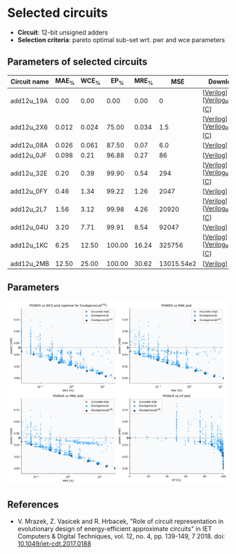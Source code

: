 
Selected circuits
===================
 - **Circuit**: 12-bit unsigned adders
 - **Selection criteria**: pareto optimal sub-set wrt. pwr and wce parameters

Parameters of selected circuits
----------------------------

| Circuit name | MAE<sub>%</sub> | WCE<sub>%</sub> | EP<sub>%</sub> | MRE<sub>%</sub> | MSE | Download |
| --- |  --- | --- | --- | --- | --- | --- | 
| add12u_19A | 0.00 | 0.00 | 0.00 | 0.00 | 0 |  [[Verilog](add12u_19A.v)] [[Verilog<sub>PDK45</sub>](add12u_19A_pdk45.v)] [[C](add12u_19A.c)] |
| add12u_2X6 | 0.012 | 0.024 | 75.00 | 0.034 | 1.5 |  [[Verilog](add12u_2X6.v)] [[Verilog<sub>PDK45</sub>](add12u_2X6_pdk45.v)] [[C](add12u_2X6.c)] |
| add12u_08A | 0.026 | 0.061 | 87.50 | 0.07 | 6.0 |  [[Verilog](add12u_08A.v)]  [[C](add12u_08A.c)] |
| add12u_0JF | 0.098 | 0.21 | 96.88 | 0.27 | 86 |  [[Verilog](add12u_0JF.v)]  [[C](add12u_0JF.c)] |
| add12u_32E | 0.20 | 0.39 | 99.90 | 0.54 | 294 |  [[Verilog](add12u_32E.v)] [[Verilog<sub>PDK45</sub>](add12u_32E_pdk45.v)] [[C](add12u_32E.c)] |
| add12u_0FY | 0.46 | 1.34 | 99.22 | 1.26 | 2047 |  [[Verilog](add12u_0FY.v)]  [[C](add12u_0FY.c)] |
| add12u_2L7 | 1.56 | 3.12 | 99.98 | 4.26 | 20920 |  [[Verilog](add12u_2L7.v)] [[Verilog<sub>PDK45</sub>](add12u_2L7_pdk45.v)] [[C](add12u_2L7.c)] |
| add12u_04U | 3.20 | 7.71 | 99.91 | 8.54 | 92047 |  [[Verilog](add12u_04U.v)]  [[C](add12u_04U.c)] |
| add12u_1KC | 6.25 | 12.50 | 100.00 | 16.24 | 325756 |  [[Verilog](add12u_1KC.v)] [[Verilog<sub>PDK45</sub>](add12u_1KC_pdk45.v)] [[C](add12u_1KC.c)] |
| add12u_2MB | 12.50 | 25.00 | 100.00 | 30.62 | 13015.54e2 |  [[Verilog](add12u_2MB.v)]  [[C](add12u_2MB.c)] |
    
Parameters
--------------
![Parameters figure](fig.png)

References
--------------
   - V. Mrazek, Z. Vasicek and R. Hrbacek, "Role of circuit representation in evolutionary design of energy-efficient approximate circuits" in IET Computers & Digital Techniques, vol. 12, no. 4, pp. 139-149, 7 2018. doi: [10.1049/iet-cdt.2017.0188](https://dx.doi.org/10.1049/iet-cdt.2017.0188)

             
